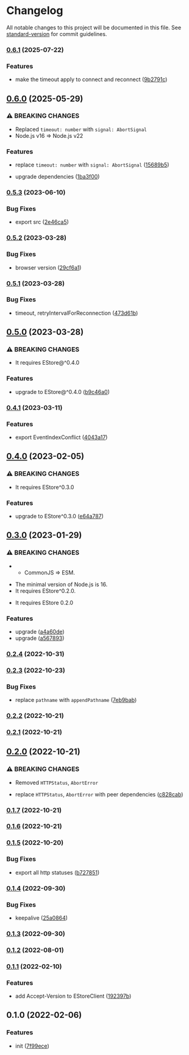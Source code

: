 # Changelog

All notable changes to this project will be documented in this file. See [standard-version](https://github.com/conventional-changelog/standard-version) for commit guidelines.

### [0.6.1](https://github.com/BlackGlory/estore-js/compare/v0.6.0...v0.6.1) (2025-07-22)


### Features

* make the timeout apply to connect and reconnect ([9b2791c](https://github.com/BlackGlory/estore-js/commit/9b2791c27491ced93021df248eaa1578a57be6d7))

## [0.6.0](https://github.com/BlackGlory/estore-js/compare/v0.5.3...v0.6.0) (2025-05-29)


### ⚠ BREAKING CHANGES

* Replaced `timeout: number` with `signal: AbortSignal`
* Node.js v16 => Node.js v22

### Features

* replace `timeout: number` with `signal: AbortSignal` ([15689b5](https://github.com/BlackGlory/estore-js/commit/15689b5b10d21f0c7e73d9ca6268e1b70d912b9c))


* upgrade dependencies ([1ba3f00](https://github.com/BlackGlory/estore-js/commit/1ba3f00f439b4a7a9b45708a67332d59b538ddaa))

### [0.5.3](https://github.com/BlackGlory/estore-js/compare/v0.5.2...v0.5.3) (2023-06-10)


### Bug Fixes

* export src ([2e46ca5](https://github.com/BlackGlory/estore-js/commit/2e46ca59a810ec45162d0159792fb72f89b0da78))

### [0.5.2](https://github.com/BlackGlory/estore-js/compare/v0.5.1...v0.5.2) (2023-03-28)


### Bug Fixes

* browser version ([29cf6a1](https://github.com/BlackGlory/estore-js/commit/29cf6a1b1274758faaa89087984ae00d5181f710))

### [0.5.1](https://github.com/BlackGlory/estore-js/compare/v0.5.0...v0.5.1) (2023-03-28)


### Bug Fixes

* timeout, retryIntervalForReconnection ([473d61b](https://github.com/BlackGlory/estore-js/commit/473d61bc44f8ae60c8b7a723adf4a72386d95618))

## [0.5.0](https://github.com/BlackGlory/estore-js/compare/v0.4.1...v0.5.0) (2023-03-28)


### ⚠ BREAKING CHANGES

* It requires EStore@^0.4.0

### Features

* upgrade to EStore@^0.4.0 ([b9c46a0](https://github.com/BlackGlory/estore-js/commit/b9c46a0d0fe13ba78009fc63f066ca205a1d1db1))

### [0.4.1](https://github.com/BlackGlory/estore-js/compare/v0.4.0...v0.4.1) (2023-03-11)


### Features

* export EventIndexConflict ([4043a17](https://github.com/BlackGlory/estore-js/commit/4043a175ec7104783a11e80f46e75b9497d7b104))

## [0.4.0](https://github.com/BlackGlory/estore-js/compare/v0.3.0...v0.4.0) (2023-02-05)


### ⚠ BREAKING CHANGES

* It requires EStore^0.3.0

### Features

* upgrade to EStore^0.3.0 ([e64a787](https://github.com/BlackGlory/estore-js/commit/e64a7876fe2dc5c145d4541e27d2fddbd44faf1e))

## [0.3.0](https://github.com/BlackGlory/estore-js/compare/v0.2.4...v0.3.0) (2023-01-29)


### ⚠ BREAKING CHANGES

* - CommonJS => ESM.
- The minimal version of Node.js is 16.
- It requires EStore^0.2.0.
* It requires EStore 0.2.0

### Features

* upgrade ([a4a60de](https://github.com/BlackGlory/estore-js/commit/a4a60debfb2a4ea6478c7fd3c53c16a74e4c4044))
* upgrade ([a567893](https://github.com/BlackGlory/estore-js/commit/a5678933001a40872b7d32cc448461dc94c8ab45))

### [0.2.4](https://github.com/BlackGlory/estore-js/compare/v0.2.3...v0.2.4) (2022-10-31)

### [0.2.3](https://github.com/BlackGlory/estore-js/compare/v0.2.2...v0.2.3) (2022-10-23)


### Bug Fixes

* replace `pathname` with `appendPathname` ([7eb9bab](https://github.com/BlackGlory/estore-js/commit/7eb9bab15c86baeb7439e268df4bb324d2fdcb03))

### [0.2.2](https://github.com/BlackGlory/estore-js/compare/v0.2.1...v0.2.2) (2022-10-21)

### [0.2.1](https://github.com/BlackGlory/estore-js/compare/v0.2.0...v0.2.1) (2022-10-21)

## [0.2.0](https://github.com/BlackGlory/estore-js/compare/v0.1.7...v0.2.0) (2022-10-21)


### ⚠ BREAKING CHANGES

* Removed `HTTPStatus`, `AbortError`

* replace `HTTPStatus`, `AbortError` with peer dependencies ([c828cab](https://github.com/BlackGlory/estore-js/commit/c828cab9d17a97b9afe69e366664b7f1fb291151))

### [0.1.7](https://github.com/BlackGlory/estore-js/compare/v0.1.6...v0.1.7) (2022-10-21)

### [0.1.6](https://github.com/BlackGlory/estore-js/compare/v0.1.5...v0.1.6) (2022-10-21)

### [0.1.5](https://github.com/BlackGlory/estore-js/compare/v0.1.4...v0.1.5) (2022-10-20)


### Bug Fixes

* export all http statuses ([b727851](https://github.com/BlackGlory/estore-js/commit/b727851f29962c6627d68432d3c23a9f723bb172))

### [0.1.4](https://github.com/BlackGlory/estore-js/compare/v0.1.3...v0.1.4) (2022-09-30)


### Bug Fixes

* keepalive ([25a0864](https://github.com/BlackGlory/estore-js/commit/25a0864c1e2a5feb403d12561ff5591962a8abc4))

### [0.1.3](https://github.com/BlackGlory/estore-js/compare/v0.1.2...v0.1.3) (2022-09-30)

### [0.1.2](https://github.com/BlackGlory/estore-js/compare/v0.1.1...v0.1.2) (2022-08-01)

### [0.1.1](https://github.com/BlackGlory/estore-js/compare/v0.1.0...v0.1.1) (2022-02-10)


### Features

* add Accept-Version to EStoreClient ([192397b](https://github.com/BlackGlory/estore-js/commit/192397bf809a0ebfca8e046ab9abad5d40ce970d))

## 0.1.0 (2022-02-06)


### Features

* init ([7f99ece](https://github.com/BlackGlory/estore-js/commit/7f99ece1cc72666b3d126d972a072a7ed03f027b))
